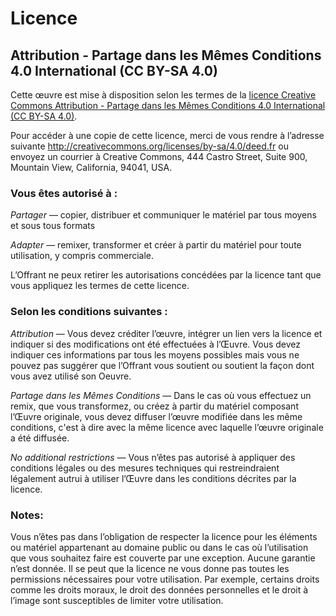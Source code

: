 # Licence

## Attribution - Partage dans les Mêmes Conditions 4.0 International (CC BY-SA 4.0)

Cette œuvre est mise à disposition selon les termes de la [licence Creative Commons Attribution - Partage dans les Mêmes Conditions 4.0 International (CC BY-SA 4.0)](http://creativecommons.org/licenses/by-sa/4.0/).

Pour accéder à une copie de cette licence, merci de vous rendre à l’adresse suivante http://creativecommons.org/licenses/by-sa/4.0/deed.fr ou envoyez un courrier à Creative Commons, 444 Castro Street, Suite 900, Mountain View, California, 94041, USA.

### Vous êtes autorisé à :

*Partager* — copier, distribuer et communiquer le matériel par tous moyens et sous tous formats

*Adapter* — remixer, transformer et créer à partir du matériel pour toute utilisation, y compris commerciale.

L’Offrant ne peux retirer les autorisations concédées par la licence tant que vous appliquez les termes de cette licence.

### Selon les conditions suivantes :

*Attribution* — Vous devez créditer l’œuvre, intégrer un lien vers la licence et indiquer si des modifications ont été effectuées à l’Œuvre. Vous devez indiquer ces informations par tous les moyens possibles mais vous ne pouvez pas suggérer que l’Offrant vous soutient ou soutient la façon dont vous avez utilisé son Oeuvre.

*Partage dans les Mêmes Conditions* — Dans le cas où vous effectuez un remix, que vous transformez, ou créez à partir du matériel composant l’Œuvre originale, vous devez diffuser l’œuvre modifiée dans les même conditions, c'est à dire avec la même licence avec laquelle l’œuvre originale a été diffusée.

*No additional restrictions* — Vous n’êtes pas autorisé à appliquer des conditions légales ou des mesures techniques qui restreindraient légalement autrui à utiliser l’Œuvre dans les conditions décrites par la licence.

### Notes:

Vous n’êtes pas dans l’obligation de respecter la licence pour les éléments ou matériel appartenant au domaine public ou dans le cas où l’utilisation que vous souhaitez faire est couverte par une exception.
Aucune garantie n’est donnée. Il se peut que la licence ne vous donne pas toutes les permissions nécessaires pour votre utilisation. Par exemple, certains droits comme les droits moraux, le droit des données personnelles et le droit à l’image sont susceptibles de limiter votre utilisation.
